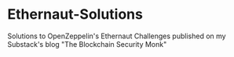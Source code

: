 # Ethernaut-Solutions
Solutions to OpenZeppelin's Ethernaut Challenges published on my Substack's blog "The Blockchain Security Monk"
